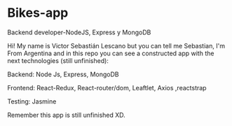 # Bikes-app
Backend developer-NodeJS, Express y MongoDB 

Hi! My name is Victor Sebastián Lescano but you can tell me Sebastian, I'm From Argentina and in this repo you can see a constructed app with the next technologies 
(still unfinished): 

Backend: Node Js, Express, MongoDB

Frontend: React-Redux, React-router/dom, Leaftlet, Axios ,reactstrap 

Testing: Jasmine

Remember this app is still unfinished XD.
